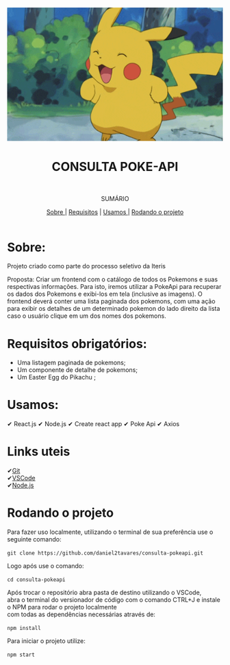 <p align="center">
    <img src="./readme/pikachu.gif" alt="Logo" width="700">
    
  <h1 align="center">CONSULTA POKE-API</h1 align="center">
 <br />
  <p align="center">SUMÁRIO<p align="center">
  <a href="#sobre"> Sobre </a> |
  <a href="#Requisitos">Requisitos</a> |
  <a href="#usamos"> Usamos </a> |
  <a href="#rodando-o-projeto"> Rodando o projeto </a> 
       <br />
    <br />
  </p>
</p>

# Sobre:

Projeto criado como parte do processo seletivo da Iteris<br>

Proposta: Criar um frontend com o catálogo de todos os Pokemons e suas respectivas informações. Para isto, iremos utilizar a PokeApi para recuperar os dados dos Pokemons e exibi-los em tela (inclusive as imagens). O frontend deverá conter uma lista paginada dos pokemons, com uma ação para exibir os detalhes de um determinado pokemon do lado direito da lista caso o usuário clique em um dos nomes dos pokemons.<br>

# Requisitos obrigatórios:

- Uma listagem paginada de pokemons;
- Um componente de detalhe de pokemons;
- Um Easter Egg do Pikachu ;

# Usamos:

✔ React.js
✔ Node.js
✔ Create react app
✔ Poke Api
✔ Axios

# Links uteis

✔[Git](https://git-scm.com) <br>
✔[VSCode](https://code.visualstudio.com/) <br>
✔[Node.js](https://nodejs.org/en/) <br>

# Rodando o projeto

Para fazer uso localmente, utilizando o terminal de sua preferência use o seguinte comando:

`git clone https://github.com/daniel2tavares/consulta-pokeapi.git`

Logo após use o comando:

`cd consulta-pokeapi`

Após trocar o repositório abra pasta de destino utilizando o VSCode,<br>
abra o terminal do versionador de código com o comando CTRL+J e instale o NPM para rodar o projeto localmente<br>
com todas as dependências necessárias através de:

`npm install`

Para iniciar o projeto utilize:

`npm start`